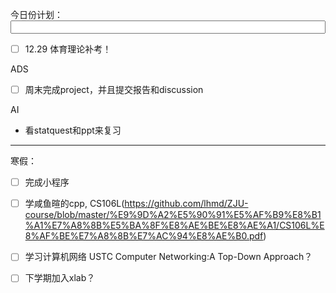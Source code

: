 今日份计划：<input type="text" value="" style="width:100%;"><u></u></input>

- [ ] 12.29 体育理论补考！
  

ADS  

- [ ] 周末完成project，并且提交报告和discussion 


AI

- 看statquest和ppt来复习

---

寒假：

- [ ] 完成小程序

- [ ] 学咸鱼暄的cpp, CS106L(https://github.com/lhmd/ZJU-course/blob/master/%E9%9D%A2%E5%90%91%E5%AF%B9%E8%B1%A1%E7%A8%8B%E5%BA%8F%E8%AE%BE%E8%AE%A1/CS106L%E8%AF%BE%E7%A8%8B%E7%AC%94%E8%AE%B0.pdf)

- [ ] 学习计算机网络 USTC Computer Networking:A Top-Down Approach？

- [ ] 下学期加入xlab？ 


